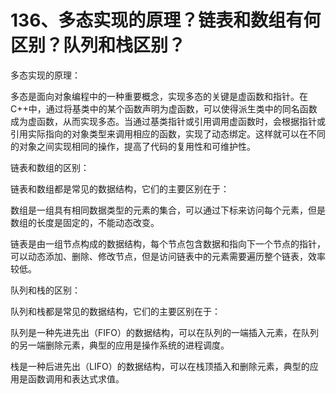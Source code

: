 # 136、多态实现的原理？链表和数组有何区别？队列和栈区别？

多态实现的原理：

多态是面向对象编程中的一种重要概念，实现多态的关键是虚函数和指针。在C++中，通过将基类中的某个函数声明为虚函数，可以使得派生类中的同名函数成为虚函数，从而实现多态。当通过基类指针或引用调用虚函数时，会根据指针或引用实际指向的对象类型来调用相应的函数，实现了动态绑定。这样就可以在不同的对象之间实现相同的操作，提高了代码的复用性和可维护性。

链表和数组的区别：

链表和数组都是常见的数据结构，它们的主要区别在于：


数组是一组具有相同数据类型的元素的集合，可以通过下标来访问每个元素，但是数组的长度是固定的，不能动态改变。

链表是由一组节点构成的数据结构，每个节点包含数据和指向下一个节点的指针，可以动态添加、删除、修改节点，但是访问链表中的元素需要遍历整个链表，效率较低。

队列和栈的区别：

队列和栈都是常见的数据结构，它们的主要区别在于：


队列是一种先进先出（FIFO）的数据结构，可以在队列的一端插入元素，在队列的另一端删除元素，典型的应用是操作系统的进程调度。

栈是一种后进先出（LIFO）的数据结构，可以在栈顶插入和删除元素，典型的应用是函数调用和表达式求值。
